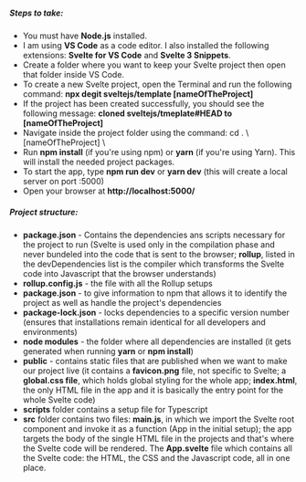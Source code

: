##### Steps to take: 
- You must have **Node.js** installed.
- I am using **VS Code** as a code editor. I also installed the following extensions: **Svelte for VS Code** and **Svelte 3 Snippets**.
- Create a folder where you want to keep your Svelte project then open that folder inside VS Code.
- To create a new Svelte project, open the Terminal and run the following command: **npx degit sveltejs/template [nameOfTheProject]**
- If the project has been created successfully, you should see the following message: **cloned sveltejs/tmeplate#HEAD to [nameOfTheProject]**
- Navigate inside the project folder using the command: cd . \ [nameOfTheProject] \ 
- Run **npm install** (if you're using npm) or **yarn** (if you're using Yarn). This will install the needed project packages.
- To start the app, type **npm run dev** or **yarn dev** (this will create a local server on port :5000)
- Open your browser at **http://localhost:5000/**

##### Project structure: 
- **package.json** - Contains the dependencies ans scripts necessary for the project to run (Svelte is used only in the compilation phase and never bundeled into the code that is sent to the browser; **rollup**, listed in the devDependencies list is the compiler which transforms the Svelte code into Javascript that the browser understands)
- **rollup.config.js** - the file with all the Rollup setups
- **package.json** - to give information to npm that allows it to identify the project as well as handle the project's dependencies
- **package-lock.json** - locks dependencies to a specific version number (ensures that installations remain identical for all developers and environments)
- **node modules** - the folder where all dependencies are installed (it gets generated when running **yarn** or **npm install**)
- **public** - contains static files that are published when we want to make our project live (it contains a **favicon.png** file, not specific to Svelte; a **global.css file**, which holds global styling for the whole app; **index.html**, the only HTML file in the app and it is basically the entry point for the whole Svelte code)
- **scripts** folder contains a setup file for Typescript
- **src** folder contains two files: **main.js**, in which we import the Svelte root component and invoke it as a function (App in the initial setup); the app targets the body of the single HTML file in the projects and that's where the Svelte code will be rendered. The **App.svelte** file which contains all the Svelte code: the HTML, the CSS and the Javascript code, all in one place.
     



